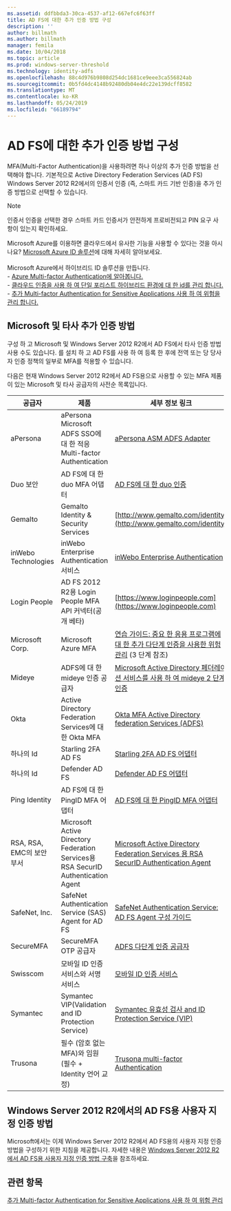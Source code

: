 ```yaml
---
ms.assetid: ddfbbda3-30ca-4537-af12-667efc6f63ff
title: AD FS에 대한 추가 인증 방법 구성
description: ''
author: billmath
ms.author: billmath
manager: femila
ms.date: 10/04/2018
ms.topic: article
ms.prod: windows-server-threshold
ms.technology: identity-adfs
ms.openlocfilehash: 88c4d976b9808d254dc1681ce9eee3ca556824ab
ms.sourcegitcommit: 0b5fd4dc4148b92480db04e4dc22e139dcff8582
ms.translationtype: MT
ms.contentlocale: ko-KR
ms.lasthandoff: 05/24/2019
ms.locfileid: "66189794"
---
```

# <a name="configure-additional-authentication-methods-for-ad-fs"></a>AD FS에 대한 추가 인증 방법 구성

MFA(Multi-Factor Authentication)을 사용하려면 하나 이상의 추가 인증 방법을 선택해야 합니다. 기본적으로 Active Directory Federation Services (AD FS) Windows Server 2012 R2에서의 인증서 인증 (즉, 스마트 카드 기반 인증)을 추가 인증 방법으로 선택할 수 있습니다.

> [!NOTE]
> 인증서 인증을 선택한 경우 스마트 카드 인증서가 안전하게 프로비전되고 PIN 요구 사항이 있는지 확인하세요.

Microsoft Azure를 이용하면 클라우드에서 유사한 기능을 사용할 수 있다는 것을 아시나요? [Microsoft Azure ID 솔루션](http://aka.ms/m2w274)에 대해 자세히 알아보세요.<br /><br />Microsoft Azure에서 하이브리드 ID 솔루션을 만듭니다.<br /> - [Azure Multi-factor Authentication에 알아봅니다.](http://aka.ms/ey6o9r)<br /> - [클라우드 인증을 사용 하 여 단일 포리스트 하이브리드 환경에 대 한 id를 관리 합니다.](http://aka.ms/g1jat8)<br /> - [추가 Multi-factor Authentication for Sensitive Applications 사용 하 여 위험을 관리 합니다.](http://aka.ms/kt1bbm)

## <a name="microsoft-and-third-party-additional-authentication-methods"></a>Microsoft 및 타사 추가 인증 방법
구성 하 고 Microsoft 및 Windows Server 2012 R2에서 AD FS에서 타사 인증 방법 사용 수도 있습니다. 를 설치 하 고 AD FS를 사용 하 여 등록 한 후에 전역 또는 당 당사자 인증 정책의 일부로 MFA를 적용할 수 있습니다.

다음은 현재 Windows Server 2012 R2에서 AD FS용으로 사용할 수 있는 MFA 제품이 있는 Microsoft 및 타사 공급자의 사전순 목록입니다.

|공급자|제품|세부 정보 링크|
|-|-|-| 
|aPersona|aPersona Microsoft ADFS SSO에 대 한 적응 Multi-factor Authentication|[aPersona ASM ADFS Adapter](https://www.apersona.com/adfs)|
|Duo 보안|AD FS에 대 한 duo MFA 어댑터|[AD FS에 대 한 duo 인증](https://duo.com/docs/adfs)|
|Gemalto|Gemalto Identity & Security Services|[http://www.gemalto.com/identity](http://www.gemalto.com/identity)|
|inWebo Technologies|inWebo Enterprise Authentication 서비스|[inWebo Enterprise Authentication](http://www.inwebo.com)|
|Login People|AD FS 2012 R2용 Login People MFA API 커넥터(공개 베타)|[https://www.loginpeople.com](https://www.loginpeople.com)|
|Microsoft Corp.|Microsoft Azure MFA|[연습 가이드: 중요 한 응용 프로그램에 대 한 추가 다단계 인증을 사용한 위험 관리](https://technet.microsoft.com/library/dn280946.aspx) (3 단계 참조)|
Mideye | ADFS에 대 한 mideye 인증 공급자 | [Microsoft Active Directory 페더레이션 서비스를 사용 하 여 mideye 2 단계 인증](https://www.mideye.com/support/administrators/documentation/integration/microsoft-adfs/)|
|Okta | Active Directory Federation Services에 대 한 Okta MFA | [Okta MFA Active Directory federation Services (ADFS)](https://help.okta.com/en/prod/Content/Topics/integrations/adfs-okta-int.htm)|
|하나의 Id| Starling 2FA AD FS|[Starling 2FA AD FS 어댑터](https://www.oneidentity.com/products/starling-two-factor-authentication/)|
|하나의 Id| Defender AD FS|[Defender AD FS 어댑터](https://www.oneidentity.com/products/defender/)|
|Ping Identity|AD FS에 대 한 PingID MFA 어댑터|[AD FS에 대 한 PingID MFA 어댑터](https://documentation.pingidentity.com/pingid/pingidAdminGuide/index.shtml#pid_c_PingIDforADFSSSO.html)|
|RSA, RSA, EMC의 보안 부서|Microsoft Active Directory Federation Services용 RSA SecurID Authentication Agent|[Microsoft Active Directory Federation Services 용 RSA SecurID Authentication Agent](http://www.emc.com/security/rsa-securid/rsa-authentication-agents/microsoft-ad-fs.htm)|
|SafeNet, Inc.|SafeNet Authentication Service (SAS) Agent for AD FS|[SafeNet Authentication Service: AD FS Agent 구성 가이드](http://www.safenet-inc.com/resources/integration-guide/data-protection/Safenet_Authentication_Service/SafeNet_Authentication_Service__AD_FS_Agent_Configuration_Guide/?langtype=1033)|
|SecureMFA|SecureMFA OTP 공급자| [ADFS 다단계 인증 공급자](https://www.securemfa.com/)|
|Swisscom|모바일 ID 인증 서비스와 서명 서비스|[모바일 ID 인증 서비스](http://swisscom.ch/mid)|
|Symantec|Symantec VIP(Validation and ID Protection Service)|[Symantec 유효성 검사 and ID Protection Service (VIP)](http://www.symantec.com/vip-authentication-service)|
|Trusona|필수 (암호 없는 MFA)와 임원 (필수 + Identity 언어 교정)| [Trusona multi-factor Authentication](https://www.trusona.com/solution-overview/)|


## <a name="custom-authentication-method-for-ad-fs-in-windows-server-2012-r2"></a>Windows Server 2012 R2에서의 AD FS용 사용자 지정 인증 방법
Microsoft에서는 이제 Windows Server 2012 R2에서 AD FS용의 사용자 지정 인증 방법을 구성하기 위한 지침을 제공합니다. 자세한 내용은 [Windows Server 2012 R2에서 AD FS용 사용자 지정 인증 방법 구축](https://go.microsoft.com/fwlink/?LinkID=511980)을 참조하세요.

## <a name="see-also"></a>관련 항목
[추가 Multi-factor Authentication for Sensitive Applications 사용 하 여 위험 관리](Manage-Risk-with-Additional-Multi-Factor-Authentication-for-Sensitive-Applications.md)


